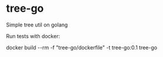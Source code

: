 # tree-go
Simple tree util on golang

Run tests with docker:

docker build --rm -f "tree-go/dockerfile" -t tree-go:0.1 tree-go